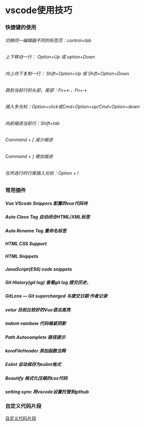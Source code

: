 # vscode使用技巧

### 快捷键的使用
###### 切换同一编辑器不同的标签页：control+tab
###### 上下移动一行： Option+Up 或 option+Down
###### 向上向下复制一行： Shift+Option+Up 或 Shift+Option+Down
###### 跳到当前行的头部，尾部：Fn+←，Fn+→
###### 插入多光标：Option+click或Cmd+Option+up/Cmd+Option+down
###### 向前缩进当前行：Shift+tab
###### Command + [ 减少缩进
###### Command + ] 增加缩进
###### 在所选行的行尾插入光标：Option + l

### 常用插件
##### Vue VScode Snippers       配置的vue代码块
##### Auto Close Tag            自动闭合HTML/XML标签
##### Auto Rename Tag            重命名标签
##### 
##### 
##### HTML CSS Support
##### HTML Snippets
##### JavaScript(ES6) code snippets
##### 
##### Git History(git log)	查看git log  提交历史、
##### GitLens — Git supercharged 与提交日期  作者记录
##### 
##### vetur	目前比较好的Vue语法高亮
##### indent-rainbow  代码缩紧阴影
##### Path Autocomplete 路径提示
##### koroFileHeader   添加函数注释
##### Eslint  自动保存为eslint格式
##### Beautify 格式化压缩的css代码
##### setting sync  将vscode设置托管到github

### 自定义代码片段
[自定义代码片段](https://github.com/chaofan-rensheng/vscode/blob/master/vue.json)
	 







